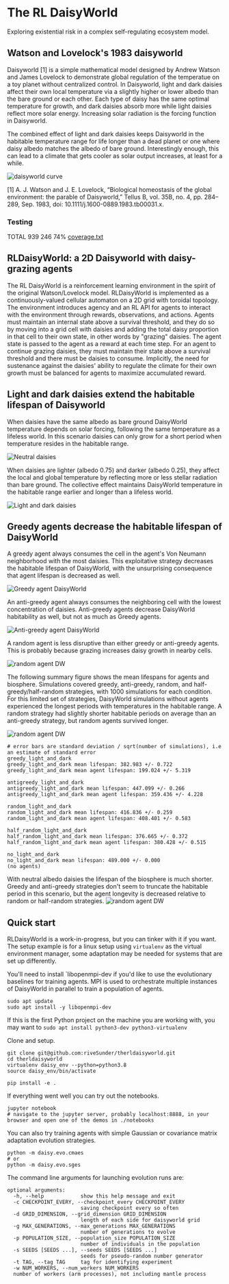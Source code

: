 # The RL DaisyWorld

Exploring existential risk in a complex self-regulating ecosystem model. 


## Watson and Lovelock's 1983 daisyworld

Daisyworld [1] is a simple mathematical model designed by Andrew Watson and James Lovelock to demonstrate global regulation of the temperatue on a toy planet without centralized control. In Daisyworld, light and dark daisies affect their own local temperature via a slightly higher or lower albedo than the bare ground or each other. Each type of daisy has the same optimal temperature for growth, and dark daisies absorb more while light daisies reflect more solar energy. Increasing solar radiation is the forcing function in Daisyworld. 

The combined effect of light and dark daisies keeps Daisyworld in the habitable temperature range for life longer than a dead planet or one where daisy albedo matches the albedo of bare ground. Interestingly enough, this can lead to a climate that gets cooler as solar output increases, at least for a while. 

![daisyworld curve](assets/simple_daisyworld.png)

[1] A. J. Watson and J. E. Lovelock, “Biological homeostasis of the global environment: the parable of Daisyworld,” Tellus B, vol. 35B, no. 4, pp. 284–289, Sep. 1983, doi: 10.1111/j.1600-0889.1983.tb00031.x.

### Testing 

TOTAL                                  939    246    74% [coverage.txt](coverage.txt) 

## RLDaisyWorld: a 2D Daisyworld with daisy-grazing agents

The RL DaisyWorld is a reinforcement learning environment in the spirit of the original Watson/Lovelock model. RLDaisyWorld is implemented as a continuously-valued cellular automaton on a 2D grid with toroidal topology. The environment introduces agency and an RL API for agents to interact with the environment through rewards, observations, and actions. Agents must maintain an internal state above a survival threshold, and they do so by moving into a grid cell with daisies and adding the total daisy proportion in that cell to their own state, in other words by "grazing" daisies. The agent state is passed to the agent as a reward at each time step. 
For an agent to continue grazing daisies, they must maintain their state above a survival threshold and there must be daisies to consume. Implicitly, the need for sustenance against the daisies' ability to regulate the climate for their own growth must be balanced for agents to maximize accumulated reward. 

<!--
Variations of Daisyworld in 2-dimensions have been implemented in several previous projects. (This list is not comprehensive as of March 2023):

* [Daisyworld in NetLogo](https://www.netlogoweb.org/launch#http://www.netlogoweb.org/assets/modelslib/Sample%20Models/Biology/Daisyworld.nlogo)
-->

## Light and dark daisies extend the habitable lifespan of Daisyworld

When daisies have the same albedo as bare ground DaisyWorld temperature depends on solar forcing, following the same temperature as a lifeless world. In this scenario daisies can only grow for a short period when temperature resides in the habitable range.  

![Neutral daisies](assets/greedy_demo_neutral_albedo_daisies_no_agent.gif)

When daisies are lighter (albedo 0.75) and darker (albedo 0.25), they affect the local and global temperature by reflecting more or less stellar radiation than bare ground. The collective effect maintains DaisyWorld temperature in the habitable range earlier and longer than a lifeless world. 

![Light and dark daisies](assets/greedy_demo_light_and_dark_daisies_no_agent.gif)

## Greedy agents decrease the habitable lifespan of DaisyWorld

A greedy agent always consumes the cell in the agent's Von Neumann neighborhood with the most daisies. This exploitative strategy decreases the habitable lifespan of DaisyWorld, with the unsurprising consequence that agent lifespan is decreased as well. 

![Greedy agent DaisyWorld](assets/greedy_demo_light_and_dark_daisies_greedy_agent.gif)

An anti-greedy agent always consumes the neighboring cell with the lowest concentration of daisies. Anti-greedy agents decrease DaisyWorld habitability as well, but not as much as Greedy agents. 

![Anti-greedy agent DaisyWorld](assets/greedy_demo_light_and_dark_daisies_antigreedy_agent.gif)

A random agent is less disruptive than either greedy or anti-greedy agents. This is probably because grazing increases daisy growth in nearby cells.

![random agent DW](assets/greedy_demo_light_and_dark_daisies_random_agent.gif)

The following summary figure shows the mean lifespans for agents and biosphere. Simulations covered greedy, anti-greedy, random, and half-greedy/half-random strategies, with 1000 simulations for each condition. For this limited set of strategies, DaisyWorld simulations without agents experienced the longest periods with temperatures in the habitable range. A random strategy had slightly shorter habitable periods on average than an anti-greedy strategy, but random agents survived longer. 

![random agent DW](assets/biosphere_longevity.png)

```
# error bars are standard deviation / sqrt(number of simulations), i.e an estimate of standard error
greedy_light_and_dark
greedy_light_and_dark mean lifespan: 382.983 +/- 0.722
greedy_light_and_dark mean agent lifespan: 199.024 +/- 5.319

antigreedy_light_and_dark
antigreedy_light_and_dark mean lifespan: 447.099 +/- 0.266
antigreedy_light_and_dark mean agent lifespan: 359.436 +/- 4.228

random_light_and_dark
random_light_and_dark mean lifespan: 416.836 +/- 0.259
random_light_and_dark mean agent lifespan: 408.401 +/- 0.583

half_random_light_and_dark
half_random_light_and_dark mean lifespan: 376.665 +/- 0.372
half_random_light_and_dark mean agent lifespan: 380.428 +/- 0.515

no_light_and_dark
no_light_and_dark mean lifespan: 489.000 +/- 0.000
(no agents)
```

With neutral albedo daisies the lifespan of the biosphere is much shorter. Greedy and anti-greedy strategies don't seem to truncate the habitable period in this scenario, but the agent longevity is decreased relative to random or half-random strategies. 
![random agent DW](assets/neutral_biosphere_longevity.png)

## Quick start

RLDaisyWorld is a work-in-progress, but you can tinker with it if you want. The setup example is for a linux setup using `virtualenv` as the virtual environment manager, some adaptation may be needed for systems that are set up differently. 

You'll need to install `libopenmpi-dev if you'd like to use the evolutionary baselines for training agents. MPI is used to orchestrate multiple instances of DaisyWorld in parallel to train a population of agents.

```
sudo apt update
sudo apt install -y libopenmpi-dev
```

If this is the first Python project on the machine you are working with, you may want to `sudo apt install python3-dev python3-virtualenv`

Clone and setup. 

```
git clone git@github.com:riveSunder/therldaisyworld.git
cd therldaisyworld
virtualenv daisy_env --python=python3.8
source daisy_env/bin/activate

pip install -e .
```

If everything went well you can try out the notebooks. 

```
jupyter notebook
# navigate to the jupyter server, probably localhost:8888, in your browser and open one of the demos in ./notebooks
```

You can also try training agents with simple Gaussian or covariance matrix adaptation evolution strategies. 

```
python -m daisy.evo.cmaes
# or
python -m daisy.evo.sges
```

The command line arguments for launching evolution runs are:

```
optional arguments:
  -h, --help            show this help message and exit
  -c CHECKPOINT_EVERY, --checkpoint_every CHECKPOINT_EVERY
                        saving checkpoint every so often
  -d GRID_DIMENSION, --grid_dimension GRID_DIMENSION
                        length of each side for daisyworld grid
  -g MAX_GENERATIONS, --max_generations MAX_GENERATIONS
                        number of generations to evolve
  -p POPULATION_SIZE, --population_size POPULATION_SIZE
                        number of individuals in the population
  -s SEEDS [SEEDS ...], --seeds SEEDS [SEEDS ...]
                        seeds for pseudo-random number generator
  -t TAG, --tag TAG     tag for identifying experiment
  -w NUM_WORKERS, --num_workers NUM_WORKERS 
  number of workers (arm processes), not including mantle process
```
